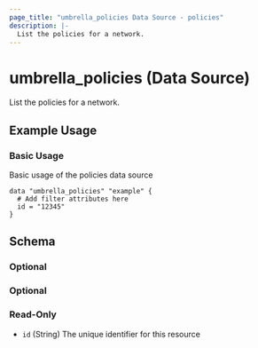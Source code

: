 ```yaml
---
page_title: "umbrella_policies Data Source - policies"
description: |-
  List the policies for a network.
---
```


# umbrella_policies (Data Source)

List the policies for a network.

## Example Usage


### Basic Usage

Basic usage of the policies data source

```hcl
data "umbrella_policies" "example" {
  # Add filter attributes here
  id = "12345"
}
```



## Schema

### Optional



### Optional



### Read-Only

- `id` (String) The unique identifier for this resource



